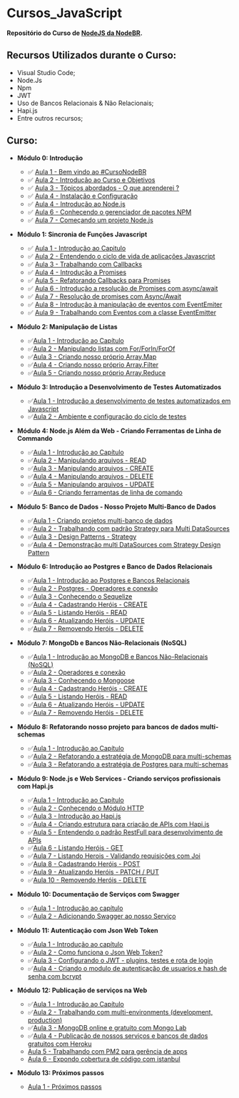 # Cursos_JavaScript

**Repositório do Curso de [NodeJS da NodeBR](https://cursos.nodebr.org/p/node-js-para-iniciantes-nodebr).**

## Recursos Utilizados durante o Curso:

- Visual Studio Code;
- Node.Js
- Npm
- JWT
- Uso de Bancos Relacionais & Não Relacionais;
- Hapi.js
- Entre outros recursos;

## Curso:

- **Módulo 0: Introdução**

  - :white_check_mark: [Aula 1 - Bem vindo ao #CursoNodeBR]()
  - :white_check_mark: [Aula 2 - Introdução ao Curso e Objetivos]()
  - :white_check_mark: [Aula 3 - Tópicos abordados - O que aprenderei ?]()
  - :white_check_mark: [Aula 4 - Instalação e Configuração]()
  - :white_check_mark: [Aula 4 - Introdução ao Node.js]()
  - :white_check_mark: [Aula 6 - Conhecendo o gerenciador de pacotes NPM](https://bit.ly/2AGYbjN)
  - :white_check_mark: [Aula 7 - Começando um projeto Node.js]()

- **Módulo 1: Sincronia de Funções Javascript**

  - :white_check_mark: [Aula 1 - Introdução ao Capitulo]()
  - :white_check_mark: [Aula 2 - Entendendo o ciclo de vida de aplicações Javascript]()
  - :white_check_mark: [Aula 3 - Trabalhando com Callbacks]()
  - :white_check_mark: [Aula 4 - Introdução a Promises]()
  - :white_check_mark: [Aula 5 - Refatorando Callbacks para Promises]()
  - :white_check_mark: [Aula 6 - Introdução a resolução de Promises com async/await]()
  - :white_check_mark: [Aula 7 - Resolução de promises com Async/Await]()
  - :white_check_mark: [Aula 8 - Introdução à manipulação de eventos com EventEmiter]()
  - :white_check_mark: [Aula 9 - Trabalhando com Eventos com a classe EventEmitter]()

- **Módulo 2: Manipulação de Listas**

  - :white_check_mark:[Aula 1 - Introdução ao Capítulo]()
  - :white_check_mark:[Aula 2 - Manipulando listas com For/ForIn/ForOf]()
  - :white_check_mark:[Aula 3 - Criando nosso próprio Array.Map]()
  - :white_check_mark:[Aula 4 - Criando nosso próprio Array.Filter]()
  - :white_check_mark:[Aula 5 - Criando nosso próprio Array.Reduce]()

- **Módulo 3: Introdução a Desenvolvimento de Testes Automatizados**

  - :white_check_mark:[Aula 1 - Introdução a desenvolvimento de testes automatizados em Javascript]()
  - :white_check_mark:[Aula 2 - Ambiente e configuração do ciclo de testes]()

* **Módulo 4: Node.js Além da Web - Criando Ferramentas de Linha de Commando**

  - :white_check_mark:[Aula 1 - Introdução ao Capítulo]()
  - :white_check_mark:[Aula 2 - Manipulando arquivos - READ]()
  - :white_check_mark:[Aula 3 - Manipulando arquivos - CREATE]()
  - :white_check_mark:[Aula 4 - Manipulando arquivos - DELETE]()
  - :white_check_mark:[Aula 5 - Manipulando arquivos - UPDATE]()
  - :white_check_mark:[Aula 6 - Criando ferramentas de linha de comando]()

* **Módulo 5: Banco de Dados - Nosso Projeto Multi-Banco de Dados**

  - :white_check_mark:[Aula 1 - Criando projetos multi-banco de dados]()
  - :white_check_mark:[Aula 2 - Trabalhando com padrão Strategy para Multi DataSources]()
  - :white_check_mark:[Aula 3 - Design Patterns - Strategy]()
  - :white_check_mark:[Aula 4 - Demonstração multi DataSources com Strategy Design Pattern]()

* **Módulo 6: Introdução ao Postgres e Banco de Dados Relacionais**

  - :white_check_mark:[Aula 1 - Introdução ao Postgres e Bancos Relacionais]()
  - :white_check_mark:[Aula 2 - Postgres - Operadores e conexão]()
  - :white_check_mark:[Aula 3 - Conhecendo o Sequelize]()
  - :white_check_mark:[Aula 4 - Cadastrando Heróis - CREATE]()
  - :white_check_mark:[Aula 5 - Listando Heróis - READ]()
  - :white_check_mark:[Aula 6 - Atualizando Heróis - UPDATE]()
  - :white_check_mark:[Aula 7 - Removendo Heróis - DELETE]()
  

* **Módulo 7: MongoDb e Bancos Não-Relacionais (NoSQL)**

  - :white_check_mark:[Aula 1 - Introdução ao MongoDB e Bancos Não-Relacionais (NoSQL)]()
  - :white_check_mark:[Aula 2 - Operadores e conexão]()
  - :white_check_mark:[Aula 3 - Conhecendo o Mongoose]()
  - :white_check_mark:[Aula 4 - Cadastrando Heróis - CREATE]()
  - :white_check_mark:[Aula 5 - Listando Heróis - READ]()
  - :white_check_mark:[Aula 6 - Atualizando Heróis - UPDATE]()
  - :white_check_mark:[Aula 7 - Removendo Heróis - DELETE]()

* **Módulo 8: Refatorando nosso projeto para bancos de dados multi-schemas**

  - :white_check_mark:[Aula 1 - Introdução ao Capítulo]()
  - :white_check_mark:[Aula 2 - Refatorando a estratégia de MongoDB para multi-schemas]()
  - :white_check_mark:[Aula 3 - Refatorando a estratégia de Postgres para multi-schemas]()

* **Módulo 9: Node.js e Web Services - Criando serviços profissionais com Hapi.js**

  - :white_check_mark:[Aula 1 - Introdução ao Capítulo]()
  - :white_check_mark:[Aula 2 - Conhecendo o Módulo HTTP]()
  - :white_check_mark:[Aula 3 - Introdução ao Hapi.js]()
  - :white_check_mark:[Aula 4 - Criando estrutura para criação de APIs com Hapi.js]()
  - :white_check_mark:[Aula 5 - Entendendo o padrão RestFull para desenvolvimento de APIs]()
  - :white_check_mark:[Aula 6 - Listando Heróis - GET]()
  - :white_check_mark:[Aula 7 - Listando Herois - Validando requisições com Joi]()
  - :white_check_mark:[Aula 8 - Cadastrando Heróis - POST]()
  - :white_check_mark:[Aula 9 - Atualizando Heróis - PATCH / PUT]()
  - :white_check_mark:[Aula 10 - Removendo Heróis - DELETE]()

* **Módulo 10: Documentação de Serviços com Swagger**

  - :white_check_mark:[Aula 1 - Introdução ao capítulo]()
  - :white_check_mark:[Aula 2 - Adicionando Swagger ao nosso Serviço]()

* **Módulo 11: Autenticação com Json Web Token**

  - :white_check_mark:[Aula 1 - Introdução ao capítulo]()
  - :white_check_mark:[Aula 2 - Como funciona o Json Web Token?]()
  - :white_check_mark:[Aula 3 - Configurando o JWT - plugins, testes e rota de login]()
  - :white_check_mark:[Aula 4 - Criando o modulo de autenticação de usuarios e hash de senha com bcrypt]()

* **Módulo 12: Publicação de serviços na Web**
  - :white_check_mark:[Aula 1 - Introdução ao Capítulo]()
  - :white_check_mark:[Aula 2 - Trabalhando com multi-environments (development, production)]()
  - :white_check_mark:[Aula 3 - MongoDB online e gratuito com Mongo Lab]()
  - :white_check_mark:[Aula 4 - Publicação de nossos serviços e bancos de dados gratuitos com Heroku]()
  - [Aula 5 - Trabalhando com PM2 para gerência de apps]()
  - [Aula 6 - Expondo cobertura de código com istanbul]()
  
* **Módulo 13: Próximos passos**
  - [Aula 1 - Próximos passos]()
